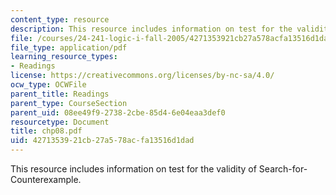 ```yaml
---
content_type: resource
description: This resource includes information on test for the validity of Search-for-Counterexample.
file: /courses/24-241-logic-i-fall-2005/4271353921cb27a578acfa13516d1dad_chp08.pdf
file_type: application/pdf
learning_resource_types:
- Readings
license: https://creativecommons.org/licenses/by-nc-sa/4.0/
ocw_type: OCWFile
parent_title: Readings
parent_type: CourseSection
parent_uid: 08ee49f9-2738-2cbe-85d4-6e04eaa3def0
resourcetype: Document
title: chp08.pdf
uid: 42713539-21cb-27a5-78ac-fa13516d1dad
---
```

This resource includes information on test for the validity of Search-for-Counterexample.